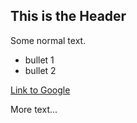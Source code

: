 ## This is the Header

Some normal text.

* bullet 1
* bullet 2

[Link to Google](http://google.co.uk)

More text...